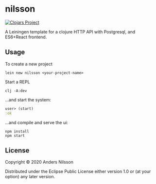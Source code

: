 # nilsson

[![Clojars Project](https://img.shields.io/clojars/v/nilsson/lein-template.svg)](https://clojars.org/nilsson/lein-template)

A Leiningen template for a clojure HTTP API with Postgresql, and ES6+React frontend.


## Usage

To create a new project

```shell
lein new nilsson <your-project-name>
```

Start a REPL

```shell
clj -A:dev
```

...and start the system:

```clojure
user> (start)
:ok
```

...and compile and serve the ui:
```shell
npm install
npm start
```

## License


Copyright © 2020 Anders Nilsson

Distributed under the Eclipse Public License either version 1.0 or (at
your option) any later version.
